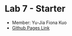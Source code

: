 # Lab 7 - Starter
- Member: Yu-Jia Fiona Kuo
- [Github Pages Link](https://yfkuo.github.io/lab7-starter/)
